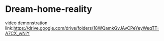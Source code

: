 # Dream-home-reality
video demonstration link:https://drive.google.com/drive/folders/18WQamkGvJAvCPeYeyWeqTT-A7CX_wNiY
